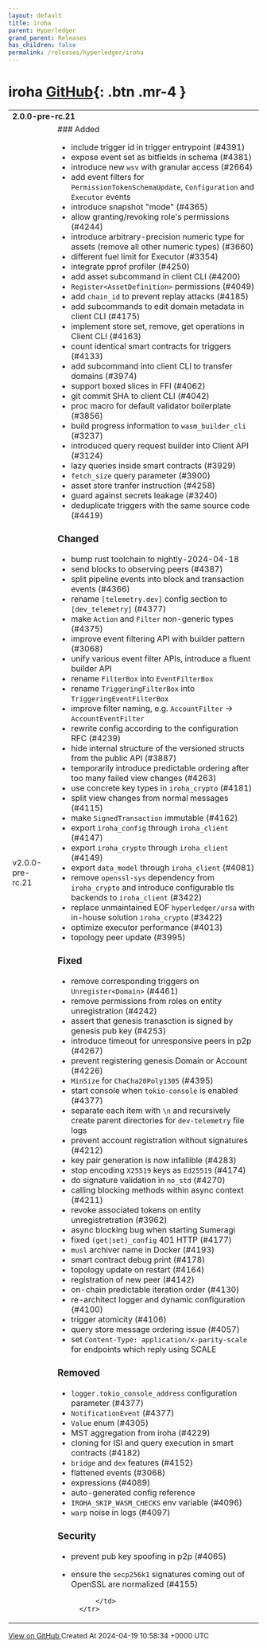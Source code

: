```yaml
---
layout: default
title: iroha
parent: Hyperledger
grand_parent: Releases
has_children: false
permalink: /releases/hyperledger/iroha
---
```


# iroha <span class="fs-3 right-align">[GitHub](https://github.com/hyperledger/iroha){: .btn .mr-4 }</span>


<div>
    <table>
        <tr>
            <td colspan="2">
                <b>
                    2.0.0-pre-rc.21
                </b>
            </td>
        </tr>
        <tr>
            <td>
                <span class="chip">
                    v2.0.0-pre-rc.21
                </span>
            </td>
            <td>
                ### Added

- include trigger id in trigger entrypoint (#4391)
- expose event set as bitfields in schema (#4381)
- introduce new `wsv` with granular access (#2664)
- add event filters for `PermissionTokenSchemaUpdate`, `Configuration` and `Executor` events
- introduce snapshot "mode" (#4365)
- allow granting/revoking role's permissions (#4244)
- introduce arbitrary-precision numeric type for assets (remove all other numeric types) (#3660)
- different fuel limit for Executor (#3354)
- integrate pprof profiler (#4250)
- add asset subcommand in client CLI (#4200)
- `Register<AssetDefinition>` permissions (#4049)
- add `chain_id` to prevent replay attacks (#4185)
- add subcommands to edit domain metadata in client CLI (#4175)
- implement store set, remove, get operations in Client CLI (#4163)
- count identical smart contracts for triggers (#4133)
- add subcommand into client CLI to transfer domains (#3974)
- support boxed slices in FFI (#4062)
- git commit SHA to client CLI (#4042)
- proc macro for default validator boilerplate (#3856)
- build progress information to `wasm_builder_cli` (#3237)
- introduced query request builder into Client API (#3124)
- lazy queries inside smart contracts (#3929)
- `fetch_size` query parameter (#3900)
- asset store tranfer instruction (#4258)
- guard against secrets leakage (#3240)
- deduplicate triggers with the same source code (#4419)

### Changed

- bump rust toolchain to nightly-2024-04-18
- send blocks to observing peers (#4387)
- split pipeline events into block and transaction events (#4366)
- rename `[telemetry.dev]` config section to `[dev_telemetry]` (#4377)
- make `Action` and `Filter` non-generic types (#4375)
- improve event filtering API with builder pattern (#3068)
- unify various event filter APIs, introduce a fluent builder API
- rename `FilterBox` into `EventFilterBox`
- rename `TriggeringFilterBox` into `TriggeringEventFilterBox`
- improve filter naming, e.g. `AccountFilter` -> `AccountEventFilter`
- rewrite config according to the configuration RFC (#4239)
- hide internal structure of the versioned structs from the public API (#3887)
- temporarily introduce predictable ordering after too many failed view changes (#4263)
- use concrete key types in `iroha_crypto` (#4181)
- split view changes from normal messages (#4115)
- make `SignedTransaction` immutable (#4162)
- export `iroha_config` through `iroha_client` (#4147)
- export `iroha_crypto` through `iroha_client` (#4149)
- export `data_model` through `iroha_client` (#4081)
- remove `openssl-sys` dependency from `iroha_crypto` and introduce configurable tls backends to `iroha_client` (#3422)
- replace unmaintained EOF `hyperledger/ursa` with in-house solution `iroha_crypto` (#3422)
- optimize executor performance (#4013)
- topology peer update (#3995)

### Fixed

- remove corresponding triggers on `Unregister<Domain>` (#4461)
- remove permissions from roles on entity unregistration (#4242)
- assert that genesis tranasction is signed by genesis pub key (#4253)
- introduce timeout for unresponsive peers in p2p (#4267)
- prevent registering genesis Domain or Account (#4226)
- `MinSize` for `ChaCha20Poly1305` (#4395)
- start console when `tokio-console` is enabled (#4377)
- separate each item with `\n` and recursively create parent directories for `dev-telemetry` file logs
- prevent account registration without signatures (#4212)
- key pair generation is now infallible (#4283)
- stop encoding `X25519` keys as `Ed25519` (#4174)
- do signature validation in `no_std` (#4270)
- calling blocking methods within async context (#4211)
- revoke associated tokens on entity unregistretration (#3962)
- async blocking bug when starting Sumeragi
- fixed `(get|set)_config` 401 HTTP (#4177)
- `musl` archiver name in Docker (#4193)
- smart contract debug print (#4178)
- topology update on restart (#4164)
- registration of new peer (#4142)
- on-chain predictable iteration order (#4130)
- re-architect logger and dynamic configuration (#4100)
- trigger atomicity (#4106)
- query store message ordering issue (#4057)
- set `Content-Type: application/x-parity-scale` for endpoints which reply using SCALE

### Removed

- `logger.tokio_console_address` configuration parameter (#4377)
- `NotificationEvent` (#4377)
- `Value` enum (#4305)
- MST aggregation from iroha (#4229)
- cloning for ISI and query execution in smart contracts (#4182)
- `bridge` and `dex` features (#4152)
- flattened events (#3068)
- expressions (#4089)
- auto-generated config reference
- `IROHA_SKIP_WASM_CHECKS` env variable (#4096)
- `warp` noise in logs (#4097)

### Security

- prevent pub key spoofing in p2p (#4065)
- ensure the `secp256k1` signatures coming out of OpenSSL are normalized (#4155)

            </td>
        </tr>
    </table>
    <a href="https://github.com/hyperledger/iroha/releases/tag/v2.0.0-pre-rc.21" class=".btn">
        View on GitHub
    </a>
    <span class="right-align">
        Created At 2024-04-19 10:58:34 +0000 UTC
    </span>
</div>

